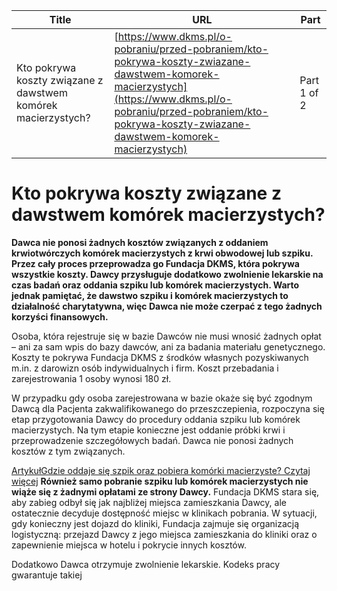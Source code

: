| **Title**       | **URL**           | **Part**              |
|-----------------|-------------------|-----------------------|
| Kto pokrywa koszty związane z dawstwem komórek macierzystych?         | [https://www.dkms.pl/o-pobraniu/przed-pobraniem/kto-pokrywa-koszty-zwiazane-dawstwem-komorek-macierzystych](https://www.dkms.pl/o-pobraniu/przed-pobraniem/kto-pokrywa-koszty-zwiazane-dawstwem-komorek-macierzystych)    | Part 1 of 2          |

# Kto pokrywa koszty związane z dawstwem komórek macierzystych?

**Dawca nie ponosi żadnych kosztów związanych z oddaniem krwiotwórczych komórek macierzystych z krwi obwodowej lub szpiku. Przez cały proces przeprowadza go Fundacja DKMS, która pokrywa wszystkie koszty. Dawcy przysługuje dodatkowo zwolnienie lekarskie na czas badań oraz oddania szpiku lub komórek macierzystych. Warto jednak pamiętać, że dawstwo szpiku i komórek macierzystych to działalność charytatywna, więc Dawca nie może czerpać z tego żadnych korzyści finansowych.**


Osoba, która rejestruje się w bazie Dawców nie musi wnosić żadnych opłat – ani za sam wpis do bazy dawców, ani za badania materiału genetycznego. Koszty te pokrywa Fundacja DKMS z środków własnych pozyskiwanych m.in. z darowizn osób indywidualnych i firm. Koszt przebadania i zarejestrowania 1 osoby wynosi 180 zł.


W przypadku gdy osoba zarejestrowana w bazie okaże się być zgodnym Dawcą dla Pacjenta zakwalifikowanego do przeszczepienia, rozpoczyna się etap przygotowania Dawcy do procedury oddania szpiku lub komórek macierzystych. Na tym etapie konieczne jest oddanie próbki krwi i przeprowadzenie szczegółowych badań. Dawca nie ponosi żadnych kosztów z tym związanych.


[ArtykułGdzie oddaje się szpik oraz pobiera komórki macierzyste? Czytaj więcej](/o-pobraniu/przed-pobraniem/gdzie-oddaje-sie-szpik-oraz-pobiera-komorki-macierzyste "Gdzie oddaje się szpik oraz pobiera komórki macierzyste? ")
**Również samo pobranie szpiku lub komórek macierzystych nie wiąże się z żadnymi opłatami ze strony Dawcy.** Fundacja DKMS stara się, aby zabieg odbył się jak najbliżej miejsca zamieszkania Dawcy, ale ostatecznie decyduje dostępność miejsc w klinikach pobrania. W sytuacji, gdy konieczny jest dojazd do kliniki, Fundacja zajmuje się organizacją logistyczną: przejazd Dawcy z jego miejsca zamieszkania do kliniki oraz o zapewnienie miejsca w hotelu i pokrycie innych kosztów.


Dodatkowo Dawca otrzymuje zwolnienie lekarskie. Kodeks pracy gwarantuje takiej 